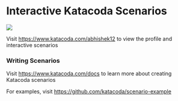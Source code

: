 # Interactive Katacoda Scenarios

[![](http://shields.katacoda.com/katacoda/abhishek12/count.svg)](https://www.katacoda.com/abhishek12 "Get your profile on Katacoda.com")

Visit https://www.katacoda.com/abhishek12 to view the profile and interactive scenarios

### Writing Scenarios
Visit https://www.katacoda.com/docs to learn more about creating Katacoda scenarios

For examples, visit https://github.com/katacoda/scenario-example
